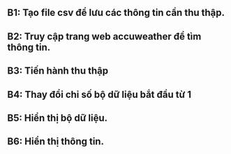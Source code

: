 ## B1: Tạo file csv để lưu các thông tin cần thu thập.
## B2: Truy cập trang web accuweather để tìm thông tin.
## B3: Tiến hành thu thập
## B4: Thay đổi chỉ số bộ dữ liệu bắt đầu từ 1
## B5: Hiển thị bộ dữ liệu.
## B6: Hiển thị thông tin.